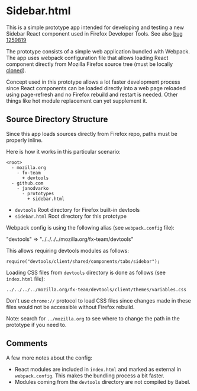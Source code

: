 Sidebar.html
============
This is a simple prototype app intended for developing and testing
a new Sidebar React component used in Firefox Developer Tools.
See also [bug 1259819](https://bugzilla.mozilla.org/show_bug.cgi?id=1259819)

The prototype consists of a simple web application bundled with
Webpack. The app uses webpack configuration file that
allows loading React component directly from Mozilla Firefox
source tree (must be locally [cloned](http://hg.mozilla.org/integration/fx-team)).

Concept used in this prototype allows a lot faster development
process since React components can be loaded directly into
a web page reloaded using page-refresh and no Firefox rebuild and
restart is needed. Other things like hot module replacement can
yet supplement it.

Source Directory Structure
--------------------------
Since this app loads sources directly from Firefox repo, paths
must be properly inline.

Here is how it works in this particular scenario:

```
<root>
  - mozilla.org
    - fx-team
      + devtools
  - github.com
    - janodvarko
      - prototypes
        + sidebar.html
```

* `devtools` Root directory for Firefox built-in devtools
* `sidebar.html` Root directory for this prototype

Webpack config is using the following alias (see `webpack.config` file):

"devtools" => "../../../../mozilla.org/fx-team/devtools"

This allows requiring devtools modules as follows:

`require("devtools/client/shared/components/tabs/sidebar");`

Loading CSS files from `devtools` directory is done as follows
(see `index.html` file):


`../../../../mozilla.org/fx-team/devtools/client/themes/variables.css`


Don't use `chrome://` protocol to load CSS files since changes made
in these files would not be accessible without Firefox rebuild.

Note: search for `../mozilla.org` to see where to change the path
in the prototype if you need to.


Comments
--------
A few more notes about the config:

* React modules are included in `index.html` and marked as external
in `webpack.config`. This makes the bundling process a bit faster.
* Modules coming from the `devtools` directory are not compiled by Babel.
